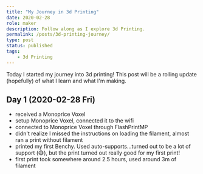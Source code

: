 ```yaml
---
title: "My Journey in 3d Printing"
date: 2020-02-28
role: maker
description: Follow along as I explore 3d Printing.
permalink: /posts/3d-printing-journey/
type: post
status: published
tags:
    - 3d Printing
---
```


Today I started my journey into 3d printing! This post will be a rolling update (hopefully) of what I learn and what I'm making.

## Day 1 (2020-02-28 Fri)

- received a Monoprice Voxel
- setup Monoprice Voxel, connected it to the wifi
- connected to Monoprice Voxel through FlashPrintMP
- didn't realize I missed the instructions on loading the filament, almost ran a print without filament
- printed my first Benchy. Used auto-supports...turned out to be a lot of support (😅), but the print turned out really good for my first print!
- first print took somewhere around 2.5 hours, used around 3m of filament
